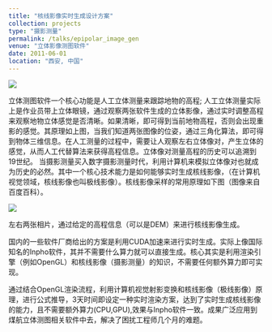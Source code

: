 ```yaml
---
title: "核线影像实时生成设计方案"
collection: projects
type: "摄影测量"
permalink: /talks/epipolar_image_gen
venue: "立体影像测图软件"
date: 2011-06-01
location: "西安, 中国"
---
```


![](/talks/epipolar_image_gen/1.png)



  立体测图软件一个核心功能是人工立体测量来跟踪地物的高程; 人工立体测量实际上是作业员带上立体眼镜，通过观察两张软件生成的立体影像，通过实时调整高程来观察地物立体感觉是否清晰。如果清晰，即可得到当前地物高程，否则会出现重影的感觉。其原理如上图，当我们知道两张图像的位姿，通过三角化算法，即可得到物体三维信息。在人工测量的过程中，需要让人观察左右立体像对，产生立体的感觉，从而人工代替算法来获得高程信息。立体像对测量高程的历史可以追溯到19世纪。 当摄影测量买入数字摄影测量时代，利用计算机来模拟立体像对也就成为历史的必然。其中一个核心技术能力是如何能够实时生成核线影像，（在计算机视觉领域，核线影像也叫极线影像）。核线影像采样的常用原理如下图（图像来自百度百科）。



![](/talks/epipolar_image_gen/2.jpg)    


左右两张相片，通过给定的高程信息（可以是DEM）来进行核线影像生成。



国内的一些软件厂商给出的方案是利用CUDA加速来进行实时生成。实际上像国际知名的Inpho软件，其并不需要什么算力就可以直接生成。核心其实是利用渲染引擎（例如OpenGL）和核线影像（摄影测量）的知识，不需要任何额外算力即可实现。     


通过结合OpenGL渲染流程，利用计算机视觉射影变换和核线影像（极线影像）原理，进行公式推导，3天时间即设定一种实时渲染方案，达到了实时生成核线影像的能力，且不需要额外算力(CPU,GPU),效果与Inpho软件一致。成果广泛应用到煤航立体测图相关软件中去，解决了困扰工程师几个月的难题。 

